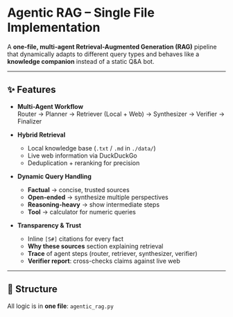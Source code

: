 # Agentic RAG – Single File Implementation

A **one-file, multi-agent Retrieval-Augmented Generation (RAG)** pipeline that dynamically adapts to different query types and behaves like a **knowledge companion** instead of a static Q&A bot.

---

## ✨ Features

- **Multi-Agent Workflow**  
  Router → Planner → Retriever (Local + Web) → Synthesizer → Verifier → Finalizer  

- **Hybrid Retrieval**  
  - Local knowledge base (`.txt` / `.md` in `./data/`)  
  - Live web information via DuckDuckGo  
  - Deduplication + reranking for precision  

- **Dynamic Query Handling**  
  - **Factual** → concise, trusted sources  
  - **Open-ended** → synthesize multiple perspectives  
  - **Reasoning-heavy** → show intermediate steps  
  - **Tool** → calculator for numeric queries  

- **Transparency & Trust**  
  - Inline `[S#]` citations for every fact  
  - **Why these sources** section explaining retrieval  
  - **Trace** of agent steps (router, retriever, synthesizer, verifier)  
  - **Verifier report**: cross-checks claims against live web  

---

## 📂 Structure

All logic is in **one file**: `agentic_rag.py`  

